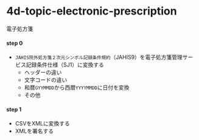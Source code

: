 # 4d-topic-electronic-prescription
電子処方箋

#### step 0

* `JAHIS院外処方箋２次元シンボル記録条件規約`（JAHIS9）を電子処方箋管理サービス記録条件仕様（SJ1）に変換する
  * ヘッダーの違い
  * 文字コードの違い
  * 和暦`GYYMMDD`から西暦`YYYYMMDD`に日付を変換
  * その他

#### step 1

* CSVをXMLに変換する
* XMLを署名する

